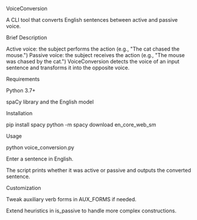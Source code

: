 VoiceConversion

A CLI tool that converts English sentences between active and passive voice.

Brief Description

Active voice: the subject performs the action (e.g., "The cat chased the mouse.")
Passive voice: the subject receives the action (e.g., "The mouse was chased by the cat.")
VoiceConversion detects the voice of an input sentence and transforms it into the opposite voice.

Requirements

Python 3.7+

spaCy library and the English model

Installation

pip install spacy
python -m spacy download en_core_web_sm

Usage

python voice_conversion.py

Enter a sentence in English.

The script prints whether it was active or passive and outputs the converted sentence.

Customization

Tweak auxiliary verb forms in AUX_FORMS if needed.

Extend heuristics in is_passive to handle more complex constructions.
